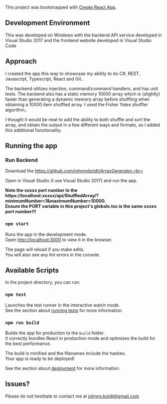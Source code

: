 This project was bootstrapped with [Create React App](https://github.com/facebook/create-react-app).

## Development Environment
This was developed on Windows with the backend API service developed in Visual Studio 2017
and the  frontend website developed in Visual Studio Code

## Approach
I created the app this way to showcase my ability to do C#, REST, Javascript, Typescript, React and Git..<br>

The backend utilizes injection, command/command handlers, and has unit tests. The backend also has a static memory 10000 array which is (slightly) faster than generating a dynamic memory array before shuffling when obtaining a 10000 item shuffled array. I used the Fisher Yates shuffler algorithm..<br>

I thought it would be neat to add the ability to both shuffle and sort the array, and obtain the output in a few different ways and formats, so I added this additional functionality.

## Running the app

### Run Backend
Download the https://github.com/johnnyboldt/ArrayGenerator.<br>

Open in Visual Studio (I use Visual Studio 2017) and run the app.<br>

**Note the xxxxx port number in the https://localhost:xxxxx/api/ShuffledArray/?minimumNumber=1&maximumNumber=10000.**<br />
**Ensure the PORT variable in this project's globals.tsx is the same xxxxx port number!!!**

### `npm start`
Runs the app in the development mode.<br>
Open [http://localhost:3000](http://localhost:3000) to view it in the browser.

The page will reload if you make edits.<br>
You will also see any lint errors in the console.

## Available Scripts

In the project directory, you can run:

### `npm test`

Launches the test runner in the interactive watch mode.<br>
See the section about [running tests](https://facebook.github.io/create-react-app/docs/running-tests) for more information.

### `npm run build`

Builds the app for production to the `build` folder.<br>
It correctly bundles React in production mode and optimizes the build for the best performance.

The build is minified and the filenames include the hashes.<br>
Your app is ready to be deployed!

See the section about [deployment](https://facebook.github.io/create-react-app/docs/deployment) for more information.


## Issues?
Please do not hestitate to contact me at johnny.boldt@gmail.com